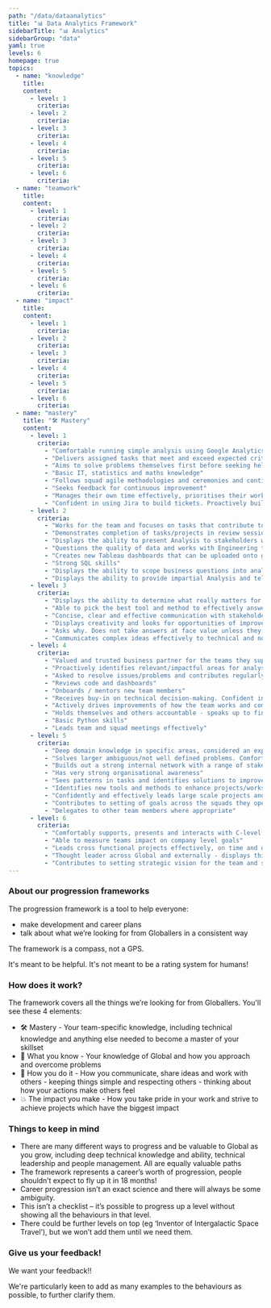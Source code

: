 ```yaml
---
path: "/data/dataanalytics"
title: "📊 Data Analytics Framework"
sidebarTitle: "📊 Analytics"
sidebarGroup: "data"
yaml: true
levels: 6
homepage: true
topics:
  - name: "knowledge"
    title:
    content:
      - level: 1
        criteria:
      - level: 2
        criteria:
      - level: 3
        criteria:
      - level: 4
        criteria:
      - level: 5
        criteria:
      - level: 6
        criteria:
  - name: "teamwork"
    title:
    content:
      - level: 1
        criteria:
      - level: 2
        criteria:
      - level: 3
        criteria:
      - level: 4
        criteria:
      - level: 5
        criteria:
      - level: 6
        criteria:
  - name: "impact"
    title:
    content:
      - level: 1
        criteria:
      - level: 2
        criteria:
      - level: 3
        criteria:
      - level: 4
        criteria:
      - level: 5
        criteria:
      - level: 6
        criteria:
  - name: "mastery"
    title: "🛠️ Mastery"
    content:
      - level: 1
        criteria:
          - "Comfortable running simple analysis using Google Analytics, Amplitude and building audiences in mParticle"
          - "Delivers assigned tasks that meet and exceed expected criteria (where possible)"
          - "Aims to solve problems themselves first before seeking help"
          - "Basic IT, statistics and maths knowledge"
          - "Follows squad agile methodologies and ceremonies and continuously looks to improve learnings in this area"
          - "Seeks feedback for continuous improvement"
          - "Manages their own time effectively, prioritises their workload well, on time for meetings, aware when blocking others and look to find resolutions"
          - "Confident in using Jira to build tickets. Proactively builds these when required"
      - level: 2
        criteria:
          - "Works for the team and focuses on tasks that contribute to team goals. Considers the bigger picture and asks questions if unsure"
          - "Demonstrates completion of tasks/projects in review sessions, whilst being proactive in building a clear plan for next steps"
          - "Displays the ability to present Analysis to stakeholders with clear actionable insights - tailoring the messaging depending on the project/stakeholder"
          - "Questions the quality of data and works with Engineering team for resolutions"
          - "Creates new Tableau dashboards that can be uploaded onto gLabs; demonstrating the ability to extract basic insights that are shared with stakeholders"
          - "Strong SQL skills"
          - "Displays the ability to scope business questions into analysable hypothesis and identifies solutions that can be actioned"
          - "Displays the ability to provide impartial Analysis and tell a story using data"
      - level: 3
        criteria:
          - "Displays the ability to determine what really matters for a particular analysis and can prioritise accordingly"
          - "Able to pick the best tool and method to effectively answer briefs/questions"
          - "Concise, clear and effective communication with stakeholders. Displays the ability to tailor messaging based on stakeholder role. Able to do this when processes fail"
          - "Displays creativity and looks for opportunities of improvement - never views things as 'we've always done it this way'"
          - "Asks why. Does not take answers at face value unless they understand the logic"
          - "Communicates complex ideas effectively to technical and non technical stakeholders"
      - level: 4
        criteria:
          - "Valued and trusted business partner for the teams they support"
          - "Proactively identifies relevant/impactful areas for analyses which would deepen the understanding of the business and enable decisions/data lead culture"
          - "Asked to resolve issues/problems and contributes regularly to resolutions"
          - "Reviews code and dashboards"
          - "Onboards / mentors new team members"
          - "Receives buy-in on technical decision-making. Confident in pitching proposals"
          - "Actively drives improvements of how the team works and communicates these effectively. Looks to external research for inspiration"
          - "Holds themselves and others accountable - speaks up to find the best solutions"
          - "Basic Python skills"
          - "Leads team and squad meetings effectively"
      - level: 5
        criteria:
          - "Deep domain knowledge in specific areas, considered an expert within the business and 'go to' person"
          - "Solves larger ambiguous/not well defined problems. Comfortable defining the solution"
          - "Builds out a strong internal network with a range of stakeholders who work in different disciplines. Regularly engages with these stakeholders to identify innovation"
          - "Has very strong organisational awareness"
          - "Sees patterns in tasks and identifies solutions to improve processes"
          - "Identifies new tools and methods to enhance projects/workstreams"
          - "Confidently and effectively leads large scale projects and involves stakeholders when required"
          - "Contributes to setting of goals across the squads they operate in and aims for a Kaizen approach (continuous improvement)"
          - "Delegates to other team members where appropriate"
      - level: 6
        criteria:
          - "Comfortably supports, presents and interacts with C-level executives"
          - "Able to measure teams impact on company level goals"
          - "Leads cross functional projects effectively, on time and on budget"
          - "Thought leader across Global and externally - displays this on a regular basis"
          - "Contributes to setting strategic vision for the team and squads in which they operate in"
---
```

### About our progression frameworks
The progression framework is a tool to help everyone:
- make development and career plans
- talk about what we’re looking for from Globallers in a consistent way

The framework is a compass, not a GPS.

It's meant to be helpful. It's not meant to be a rating system for humans!

### How does it work?
The framework covers all the things we’re looking for from Globallers. You'll see these 4 elements:
- 🛠 Mastery - Your team-specific knowledge, including technical knowledge and anything else needed to become a master of your skillset
- 🧠 What you know - Your knowledge of Global and how you approach and overcome problems
- 🤝 How you do it - How you communicate, share ideas and work with others - keeping things simple and respecting others - thinking about how your actions make others feel
- 💥 The impact you make - How you take pride in your work and strive to achieve projects which have the biggest impact


### Things to keep in mind
- There are many different ways to progress and be valuable to Global as you grow, including deep technical knowledge and ability, technical leadership and people management. All are equally valuable paths
- The framework represents a career’s worth of progression, people shouldn’t expect to fly up it in 18 months!
- Career progression isn’t an exact science and there will always be some ambiguity.
- This isn’t a checklist – it’s possible to progress up a level without showing all the behaviours in that level.
- There could be further levels on top (eg ‘Inventor of Intergalactic Space Travel’), but we won’t add them until we need them.

### Give us your feedback!
We want your feedback!!

We're particularly keen to add as many examples to the behaviours as possible, to further clarify them.

